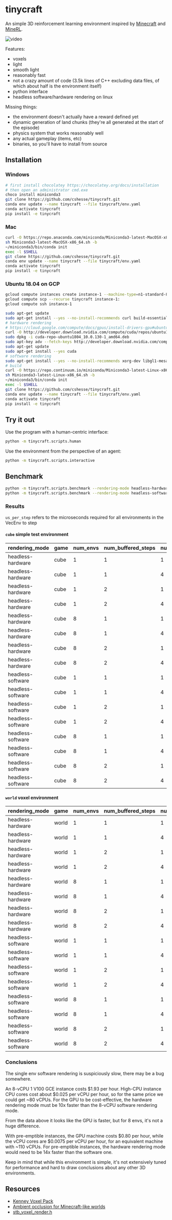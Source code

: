 # tinycraft

An simple 3D reinforcement learning environment inspired by [Minecraft](https://www.youtube.com/watch?v=ToEFJC1xjU8) and [MineRL](http://minerl.io/).

![video](support/video.gif)

Features:

* voxels
* light
* smooth light
* reasonably fast
* not a crazy amount of code (3.5k lines of C++ excluding data files, of which about half is the environment itself)
* python interface
* headless software/hardware rendering on linux

Missing things:

* the environment doesn't actually have a reward defined yet
* dynamic generation of land chunks (they're all generated at the start of the episode)
* physics system that works reasonably well
* any actual gameplay (items, etc)
* binaries, so you'll have to install from source

## Installation

### Windows

```sh
# first install chocolatey https://chocolatey.org/docs/installation
# then open an administrator cmd.exe
choco install miniconda3
git clone https://github.com/cshesse/tinycraft.git
conda env update --name tinycraft --file tinycraft/env.yaml
conda activate tinycraft
pip install -e tinycraft
```

### Mac

```sh
curl -O https://repo.anaconda.com/miniconda/Miniconda3-latest-MacOSX-x86_64.sh
sh Miniconda3-latest-MacOSX-x86_64.sh -b
~/miniconda3/bin/conda init
exec -l $SHELL
git clone https://github.com/cshesse/tinycraft.git
conda env update --name tinycraft --file tinycraft/env.yaml
conda activate tinycraft
pip install -e tinycraft
```

### Ubuntu 18.04 on GCP

```sh
gcloud compute instances create instance-1 --machine-type=n1-standard-8 --accelerator=type=nvidia-tesla-v100,count=1 --image=ubuntu-1804-bionic-v20200129a --image-project=ubuntu-os-cloud --boot-disk-size=50GB
gcloud compute scp --recurse tinycraft instance-1:
gcloud compute ssh instance-1
```

```sh
sudo apt-get update
sudo apt-get install --yes --no-install-recommends curl build-essential
# hardware rendering
# https://cloud.google.com/compute/docs/gpus/install-drivers-gpu#ubuntu-driver-steps
curl -O http://developer.download.nvidia.com/compute/cuda/repos/ubuntu1804/x86_64/cuda-repo-ubuntu1804_10.0.130-1_amd64.deb
sudo dpkg -i cuda-repo-ubuntu1804_10.0.130-1_amd64.deb
sudo apt-key adv --fetch-keys http://developer.download.nvidia.com/compute/cuda/repos/ubuntu1804/x86_64/7fa2af80.pub
sudo apt-get update
sudo apt-get install --yes cuda
# software rendering
sudo apt-get install --yes --no-install-recommends xorg-dev libgl1-mesa-dev xvfb libosmesa6-dev
# build
curl -O https://repo.continuum.io/miniconda/Miniconda3-latest-Linux-x86_64.sh
sh Miniconda3-latest-Linux-x86_64.sh -b
~/miniconda3/bin/conda init
exec -l $SHELL
git clone https://github.com/cshesse/tinycraft.git
conda env update --name tinycraft --file tinycraft/env.yaml
conda activate tinycraft
pip install -e tinycraft
```

## Try it out

Use the program with a human-centric interface:

```sh
python -m tinycraft.scripts.human
```

Use the environment from the perspective of an agent:

```sh
python -m tinycraft.scripts.interactive
```

## Benchmark

```sh
python -m tinycraft.scripts.benchmark --rendering-mode headless-hardware
python -m tinycraft.scripts.benchmark --rendering-mode headless-software
```

### Results

`us_per_step` refers to the microseconds required for all environments in the VecEnv to step

#### `cube` simple test environment

rendering_mode | game | num_envs | num_buffered_steps | num_action_repeats | us_per_step
--- | --- | --- | --- | --- | ---
headless-hardware | cube | 1 | 1 | 1 | 70
headless-hardware | cube | 1 | 1 | 4 | 70
headless-hardware | cube | 1 | 2 | 1 | 45
headless-hardware | cube | 1 | 2 | 4 | 44
headless-hardware | cube | 8 | 1 | 1 | 1142
headless-hardware | cube | 8 | 1 | 4 | 1147
headless-hardware | cube | 8 | 2 | 1 | 716
headless-hardware | cube | 8 | 2 | 4 | 699
headless-software | cube | 1 | 1 | 1 | 231
headless-software | cube | 1 | 1 | 4 | 233
headless-software | cube | 1 | 2 | 1 | 233
headless-software | cube | 1 | 2 | 4 | 235
headless-software | cube | 8 | 1 | 1 | 1531
headless-software | cube | 8 | 1 | 4 | 1502
headless-software | cube | 8 | 2 | 1 | 1516
headless-software | cube | 8 | 2 | 4 | 1498

#### `world` voxel environment

rendering_mode | game | num_envs | num_buffered_steps | num_action_repeats | us_per_step
--- | --- | --- | --- | --- | ---
headless-hardware | world | 1 | 1 | 1 | 113
headless-hardware | world | 1 | 1 | 4 | 152
headless-hardware | world | 1 | 2 | 1 | 76
headless-hardware | world | 1 | 2 | 4 | 108
headless-hardware | world | 8 | 1 | 1 | 1627
headless-hardware | world | 8 | 1 | 4 | 1705
headless-hardware | world | 8 | 2 | 1 | 1045
headless-hardware | world | 8 | 2 | 4 | 1060
headless-software | world | 1 | 1 | 1 | 10716
headless-software | world | 1 | 1 | 4 | 9493
headless-software | world | 1 | 2 | 1 | 7692
headless-software | world | 1 | 2 | 4 | 9962
headless-software | world | 8 | 1 | 1 | 22684
headless-software | world | 8 | 1 | 4 | 22087
headless-software | world | 8 | 2 | 1 | 23138
headless-software | world | 8 | 2 | 4 | 21618

### Conclusions

The single env software rendering is suspiciously slow, there may be a bug somewhere.

An 8-vCPU 1 V100 GCE instance costs $1.93 per hour.  High-CPU instance CPU cores cost about $0.025 per vCPU per hour, so for the same price we could get ~80 vCPUs.  For the GPU to be cost-effective, the hardware rendering mode must be 10x faster than the 8-vCPU software rendering mode.

From the data above it looks like the GPU is faster, but for 8 envs, it's not a huge difference.

With pre-emptible instances, the GPU machine costs $0.80 per hour, while the vCPU cores are $0.0075 per vCPU per hour, for an equivalent machine with ~110 vCPUs.  For pre-emptible instances, the hardware rendering mode would need to be 14x faster than the software one.

Keep in mind that while this environment is simple, it's not extensively tuned for performance and hard to draw conclusions about any other 3D environments.

## Resources

* [Kenney Voxel Pack](https://www.kenney.nl/assets/voxel-pack)
* [Ambient occlusion for Minecraft-like worlds](https://0fps.net/2013/07/03/ambient-occlusion-for-minecraft-like-worlds/)
* [stb_voxel_render.h](https://www.youtube.com/watch?v=2vnTtiLrV1w)